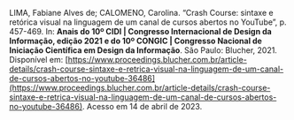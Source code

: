 LIMA, Fabiane Alves de; CALOMENO, Carolina. “Crash Course: sintaxe e retórica visual na linguagem de um canal de cursos abertos no YouTube”, p. 457-469. In: **Anais do 10º CIDI | Congresso Internacional de Design da Informação, edição 2021 e do 10º CONGIC | Congresso Nacional de Iniciação Científica em Design da Informação**. São Paulo: Blucher, 2021. Disponível em: [https://www.proceedings.blucher.com.br/article-details/crash-course-sintaxe-e-retrica-visual-na-linguagem-de-um-canal-de-cursos-abertos-no-youtube-36486](https://www.proceedings.blucher.com.br/article-details/crash-course-sintaxe-e-retrica-visual-na-linguagem-de-um-canal-de-cursos-abertos-no-youtube-36486). Acesso em 14 de abril de 2023.